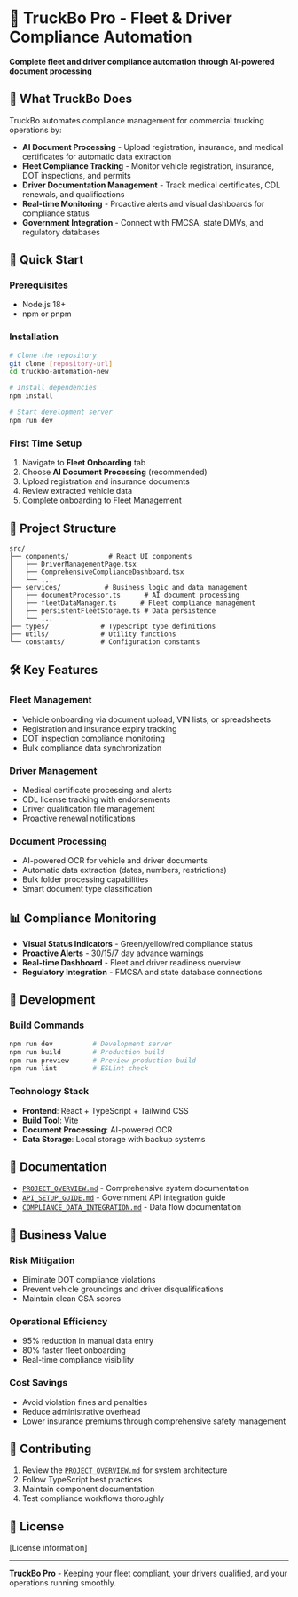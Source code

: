# 🚛 TruckBo Pro - Fleet & Driver Compliance Automation

**Complete fleet and driver compliance automation through AI-powered document processing**

## 🎯 What TruckBo Does

TruckBo automates compliance management for commercial trucking operations by:

- **AI Document Processing** - Upload registration, insurance, and medical certificates for automatic data extraction
- **Fleet Compliance Tracking** - Monitor vehicle registration, insurance, DOT inspections, and permits
- **Driver Documentation Management** - Track medical certificates, CDL renewals, and qualifications
- **Real-time Monitoring** - Proactive alerts and visual dashboards for compliance status
- **Government Integration** - Connect with FMCSA, state DMVs, and regulatory databases

## 🚀 Quick Start

### Prerequisites
- Node.js 18+ 
- npm or pnpm

### Installation
```bash
# Clone the repository
git clone [repository-url]
cd truckbo-automation-new

# Install dependencies
npm install

# Start development server
npm run dev
```

### First Time Setup
1. Navigate to **Fleet Onboarding** tab
2. Choose **AI Document Processing** (recommended)
3. Upload registration and insurance documents
4. Review extracted vehicle data
5. Complete onboarding to Fleet Management

## 📁 Project Structure

```
src/
├── components/          # React UI components
│   ├── DriverManagementPage.tsx
│   ├── ComprehensiveComplianceDashboard.tsx
│   └── ...
├── services/           # Business logic and data management
│   ├── documentProcessor.ts      # AI document processing
│   ├── fleetDataManager.ts      # Fleet compliance management
│   ├── persistentFleetStorage.ts # Data persistence
│   └── ...
├── types/             # TypeScript type definitions
├── utils/             # Utility functions
└── constants/         # Configuration constants
```

## 🛠️ Key Features

### Fleet Management
- Vehicle onboarding via document upload, VIN lists, or spreadsheets
- Registration and insurance expiry tracking
- DOT inspection compliance monitoring
- Bulk compliance data synchronization

### Driver Management  
- Medical certificate processing and alerts
- CDL license tracking with endorsements
- Driver qualification file management
- Proactive renewal notifications

### Document Processing
- AI-powered OCR for vehicle and driver documents
- Automatic data extraction (dates, numbers, restrictions)
- Bulk folder processing capabilities
- Smart document type classification

## 📊 Compliance Monitoring

- **Visual Status Indicators** - Green/yellow/red compliance status
- **Proactive Alerts** - 30/15/7 day advance warnings
- **Real-time Dashboard** - Fleet and driver readiness overview
- **Regulatory Integration** - FMCSA and state database connections

## 🔧 Development

### Build Commands
```bash
npm run dev          # Development server
npm run build        # Production build
npm run preview      # Preview production build
npm run lint         # ESLint check
```

### Technology Stack
- **Frontend**: React + TypeScript + Tailwind CSS
- **Build Tool**: Vite
- **Document Processing**: AI-powered OCR
- **Data Storage**: Local storage with backup systems

## 📖 Documentation

- [`PROJECT_OVERVIEW.md`](./PROJECT_OVERVIEW.md) - Comprehensive system documentation
- [`API_SETUP_GUIDE.md`](./API_SETUP_GUIDE.md) - Government API integration guide
- [`COMPLIANCE_DATA_INTEGRATION.md`](./COMPLIANCE_DATA_INTEGRATION.md) - Data flow documentation

## 🎯 Business Value

### Risk Mitigation
- Eliminate DOT compliance violations
- Prevent vehicle groundings and driver disqualifications
- Maintain clean CSA scores

### Operational Efficiency  
- 95% reduction in manual data entry
- 80% faster fleet onboarding
- Real-time compliance visibility

### Cost Savings
- Avoid violation fines and penalties
- Reduce administrative overhead
- Lower insurance premiums through comprehensive safety management

## 🤝 Contributing

1. Review the [`PROJECT_OVERVIEW.md`](./PROJECT_OVERVIEW.md) for system architecture
2. Follow TypeScript best practices
3. Maintain component documentation
4. Test compliance workflows thoroughly

## 📄 License

[License information]

---

**TruckBo Pro** - Keeping your fleet compliant, your drivers qualified, and your operations running smoothly.